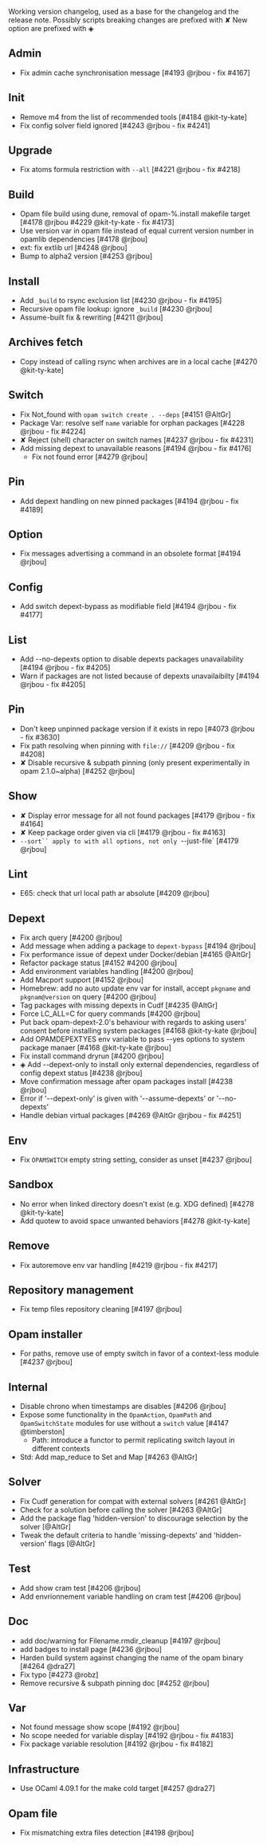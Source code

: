 Working version changelog, used as a base for the changelog and the release
note.
Possibly scripts breaking changes are prefixed with ✘
New option are prefixed with ◈

## Admin
  * Fix admin cache synchronisation message [#4193 @rjbou - fix #4167]

## Init
  * Remove m4 from the list of recommended tools [#4184 @kit-ty-kate]
  * Fix config solver field ignored [#4243 @rjbou - fix #4241]

## Upgrade
  * Fix atoms formula restriction with `--all` [#4221 @rjbou - fix #4218]

## Build
  * Opam file build using dune, removal of opam-%.install makefile target [#4178 @rjbou #4229 @kit-ty-kate - fix #4173]
  * Use version var in opam file instead of equal current version number in opamlib dependencies [#4178 @rjbou]
  * ext: fix extlib url [#4248 @rjbou]
  * Bump to alpha2 version [#4253 @rjbou]

## Install
  * Add `_build` to rsync exclusion list [#4230 @rjbou - fix #4195]
  * Recursive opam file lookup: ignore `_build` [#4230 @rjbou]
  * Assume-built fix & rewriting [#4211 @rjbou]

## Archives fetch
  * Copy instead of calling rsync when archives are in a local cache [#4270 @kit-ty-kate]

## Switch
  * Fix Not_found with `opam switch create . --deps` [#4151 @AltGr]
  * Package Var: resolve self `name` variable for orphan packages [#4228 @rjbou - fix #4224]
  * ✘ Reject (shell) character on switch names [#4237 @rjbou - fix #4231]
  * Add missing depext to unavailable reasons [#4194 @rjbou - fix #4176]
    * Fix not found error [#4279 @rjbou]


## Pin
  * Add depext handling on new pinned packages [#4194 @rjbou - fix #4189]

## Option
  * Fix messages advertising a command in an obsolete format [#4194 @rjbou]

## Config
  * Add switch depext-bypass as modifiable field [#4194 @rjbou - fix #4177]

## List
  * Add --no-depexts option to disable depexts packages unavailability [#4194 @rjbou - fix #4205]
  * Warn if packages are not listed because of depexts unavailaibilty [#4194 @rjbou - fix #4205]

## Pin
  * Don't keep unpinned package version if it exists in repo [#4073 @rjbou - fix #3630]
  * Fix path resolving when pinning with `file://` [#4209 @rjbou - fix #4208]
  * ✘ Disable recursive & subpath pinning (only present experimentally in opam 2.1.0~alpha) [#4252 @rjbou]

## Show
  * ✘ Display error message for all not found packages [#4179 @rjbou - fix #4164]
  * ✘ Keep package order given via cli [#4179 @rjbou - fix #4163]
  * `--sort`` apply to with all options, not only `--just-file` [#4179 @rjbou]

## Lint
  * E65: check that url local path ar absolute [#4209 @rjbou]

## Depext
  * Fix arch query [#4200 @rjbou]
  * Add message when adding a package to `depext-bypass` [#4194 @rjbou]
  * Fix performance issue of depext under Docker/debian [#4165 @AltGr]
  * Refactor package status [#4152 #4200 @rjbou]
  * Add environment variables handling [#4200 @rjbou]
  * Add Macport support [#4152 @rjbou]
  * Homebrew: add no auto update env var for install, accept `pkgname` and `pkgnam@version` on query [#4200 @rjbou]
  * Tag packages with missing depexts in Cudf [#4235 @AltGr]
  * Force LC_ALL=C for query commands [#4200 @rjbou]
  * Put back opam-depext-2.0's behaviour with regards to asking users' consent before installing system packages [#4168 @kit-ty-kate @rjbou]
  * Add OPAMDEPEXTYES env variable to pass --yes options to system package manaer [#4168 @kit-ty-kate @rjbou]
  * Fix install command dryrun [#4200 @rjbou]
  * ◈ Add --depext-only to install only external dependencies, regardless of config depext status [#4238 @rjbou]
  * Move confirmation message after opam packages install [#4238 @rjbou]
  * Error if '--depext-only' is given with '--assume-depexts' or '--no-depexts'
  * Handle debian virtual packages [#4269 @AltGr @rjbou - fix #4251]

## Env
  * Fix `OPAMSWITCH` empty string setting, consider as unset [#4237 @rjbou]

## Sandbox
  * No error when linked directory doesn't exist (e.g. XDG defined) [#4278 @kit-ty-kate]
  * Add quotew to avoid space unwanted behaviors [#4278 @kit-ty-kate]

## Remove
  * Fix autoremove env var handling [#4219 @rjbou - fix #4217]

## Repository management
  * Fix temp files repository cleaning [#4197 @rjbou]

## Opam installer
  * For paths, remove use of empty switch in favor of a context-less module [#4237 @rjbou]

## Internal
  * Disable chrono when timestamps are disables [#4206 @rjbou]
  * Expose some functionality in the `OpamAction`, `OpamPath` and `OpamSwitchState`
    modules for use without a `switch` value [#4147 @timberston]
    * Path: introduce a functor to permit replicating switch layout in different contexts
  * Std: Add map_reduce to Set and Map [#4263 @AltGr]

## Solver
  * Fix Cudf generation for compat with external solvers [#4261 @AltGr]
  * Check for a solution before calling the solver [#4263 @AltGr]
  * Add the package flag 'hidden-version' to discourage selection by the solver [@AltGr]
  * Tweak the default criteria to handle 'missing-depexts' and 'hidden-version' flags [@AltGr]

## Test
  * Add show cram test [#4206 @rjbou]
  * Add envrionnement variable handling on cram test [#4206 @rjbou]

## Doc
  * add doc/warning for  Filename.rmdir_cleanup [#4197 @rjbou]
  * add badges to install page [#4236 @rjbou]
  * Harden build system against changing the name of the opam binary [#4264 @dra27]
  * Fix typo [#4273 @robz]
  * Remove recursive & subpath pinning doc [#4252 @rjbou]

## Var
  * Not found message show scope [#4192 @rjbou]
  * No scope needed for variable display [#4192 @rjbou - fix #4183]
  * Fix package variable resolution [#4192 @rjbou - fix #4182]

## Infrastructure
  * Use OCaml 4.09.1 for the make cold target [#4257 @dra27]

## Opam file
  * Fix mismatching extra files detection [#4198 @rjbou]
